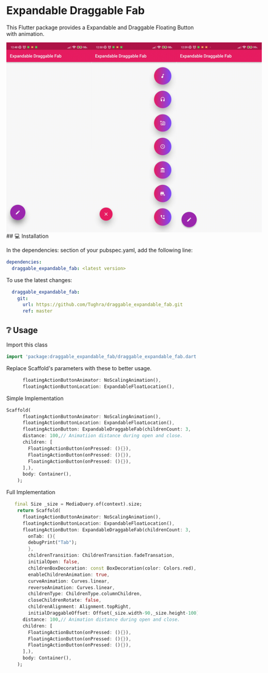 
# Expandable Draggable Fab

This Flutter package provides a Expandable and Draggable Floating Button with animation.

<div style="display:flex; justify-content: space-between;">
<img src="https://raw.githubusercontent.com/Tughra/draggable_expandable_fab/master/gif/demo1.gif" width="250" height="500" />
<img src="https://raw.githubusercontent.com/Tughra/draggable_expandable_fab/master/gif/demo2.gif" width="250" height="500" />
<img src="https://raw.githubusercontent.com/Tughra/draggable_expandable_fab/master/gif/demo3.gif" width="250" height="500" />
</div>
## 💻 Installation

In the dependencies: section of your pubspec.yaml, add the following line:

```yaml
dependencies:
  draggable_expandable_fab: <latest version>
```
To use the latest changes:

```yaml
  draggable_expandable_fab:
    git:
      url: https://github.com/Tughra/draggable_expandable_fab.git
      ref: master
```
## ❔ Usage

Import this class

```dart
import 'package:draggable_expandable_fab/draggable_expandable_fab.dart';
```

Replace Scaffold's parameters with these to better usage.

```dart
      floatingActionButtonAnimator: NoScalingAnimation(),
      floatingActionButtonLocation: ExpandableFloatLocation(),
```

Simple Implementation

```dart
Scaffold(
      floatingActionButtonAnimator: NoScalingAnimation(),
      floatingActionButtonLocation: ExpandableFloatLocation(),
      floatingActionButton: ExpandableDraggableFab(childrenCount: 3,
      distance: 100,// Animatiion distance during open and close. 
      children: [
        FloatingActionButton(onPressed: (){}),
        FloatingActionButton(onPressed: (){}),
        FloatingActionButton(onPressed: (){}),
      ],),
      body: Container(),
    );
 ```    
   


Full Implementation

```dart
   final Size _size = MediaQuery.of(context).size;
    return Scaffold(
      floatingActionButtonAnimator: NoScalingAnimation(),
      floatingActionButtonLocation: ExpandableFloatLocation(),
      floatingActionButton: ExpandableDraggableFab(childrenCount: 3,
        onTab: (){
        debugPrint("Tab");
        },
        childrenTransition: ChildrenTransition.fadeTransation,
        initialOpen: false,
        childrenBoxDecoration: const BoxDecoration(color: Colors.red),
        enableChildrenAnimation: true,
        curveAnimation: Curves.linear,
        reverseAnimation: Curves.linear,
        childrenType: ChildrenType.columnChildren,
        closeChildrenRotate: false,
        childrenAlignment: Alignment.topRight,
        initialDraggableOffset: Offset(_size.width-90,_size.height-100),
      distance: 100,// Animation distance during open and close.
      children: [
        FloatingActionButton(onPressed: (){}),
        FloatingActionButton(onPressed: (){}),
        FloatingActionButton(onPressed: (){}),
      ],),
      body: Container(),
    );
 ```   
